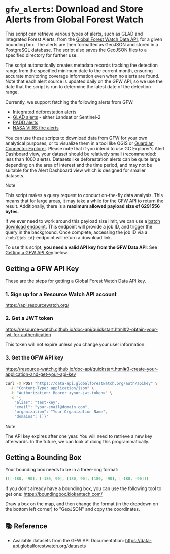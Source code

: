 # `gfw_alerts`: Download and Store Alerts from Global Forest Watch

This script can retrieve various types of alerts, such as GLAD and Integrated Forest Alerts, from the [Global Forest Watch Data API](https://data-api.globalforestwatch.org/), for a given bounding box. The alerts are then formatted as GeoJSON and stored in a PostgreSQL database. The script also saves the GeoJSON files to a specified directory for further use.

The script automatically creates metadata records tracking the detection range from the specified minimum date to the current month, ensuring accurate monitoring coverage information even when no alerts are found. Note that each alert source is updated daily on the GFW API, so we use the date that the script is run to determine the latest date of the detection range.

Currently, we support fetching the following alerts from GFW:

* [Integrated deforestation alerts](https://data.globalforestwatch.org/datasets/gfw::integrated-deforestation-alerts/about)
* [GLAD alerts](https://glad.umd.edu/dataset/glad-forest-alerts) - either Landsat or Sentinel-2
* [RADD alerts](https://data.globalforestwatch.org/datasets/gfw::deforestation-alerts-radd/about)
* [NASA VIIRS fire alerts](https://data.globalforestwatch.org/documents/gfw::viirs-active-fires/about)

You can use these scripts to download data from GFW for your own analytical purposes, or to visualize them in a tool like QGIS or [Guardian Connector Explorer](https://github.com/conservationmetrics/gc-explorer). Please note that if you intend to use GC Explorer's Alert Dashboard view, your dataset should be relatively small (recommended: less than 1000 alerts). Datasets like deforestation alerts can be quite large depending on the area of interest and the time period, and may not be suitable for the Alert Dashboard view which is designed for smaller datasets.

> [!NOTE]
> This script makes a query request to conduct on-the-fly data analysis. This means that for large areas, it may take a while for the GFW API to return the result. Additionally, there is a **maximum allowed payload size of 6291556 bytes**.
>
> If we ever need to work around this payload size limit, we can use a [batch download endpoint](https://data-api.globalforestwatch.org/#tag/Query/operation/query_dataset_list_post_dataset__dataset___version__query_batch_post). This endpoint will provide a job ID, and trigger the query in the background. Once complete, accessing the job ID via a ` /job/{job_id}` endpoint will return a download link.

To use this script, **you need a valid API key from the GFW Data API**: See [Getting a GFW API Key](#getting-a-gfw-api-key) below.

## Getting a GFW API Key

These are the steps for getting a Global Forest Watch Data API key.

### 1. Sign up for a Resource Watch API account

https://api.resourcewatch.org/

### 2. Get a JWT token

https://resource-watch.github.io/doc-api/quickstart.html#2-obtain-your-jwt-for-authentication

This token will not expire unless you change your user information.

### 3. Get the GFW API key

https://resource-watch.github.io/doc-api/quickstart.html#3-create-your-application-and-get-your-api-key

```bash
curl -X POST "https://data-api.globalforestwatch.org/auth/apikey" \
  -H "Content-Type: application/json" \
  -H "Authorization: Bearer <your-jwt-token>" \
  -d '{
    "alias": "test-key",
    "email": "your-email@domain.com",
    "organization": "Your Organization Name",
    "domains": []}'
```

> [!NOTE] 
> The API key expires after one year. You will need to retrieve a new key afterwards. In the future, we can look at doing this programmatically.

## Getting a Bounding Box

Your bounding box needs to be in a three-ring format:

```json
[[[-180, -90], [-180, 90], [180, 90], [180, -90], [-180, -90]]]
```

If you don't already have a bounding box, you can use the following tool to get one: https://boundingbox.klokantech.com/

Draw a box on the map, and then change the format (in the dropdown on the bottom left corner) to "GeoJSON" and copy the coordinates.

## 📚 Reference

* Available datasets from the GFW API Documentation: https://data-api.globalforestwatch.org/datasets